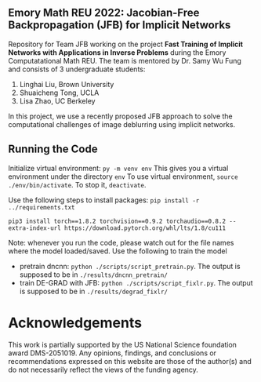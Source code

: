 ## Emory Math REU 2022: Jacobian-Free Backpropagation (JFB) for Implicit Networks
Repository for Team JFB working on the project **Fast Training of Implicit Networks with Applications in Inverse Problems** during the Emory Computatational
Math REU.
The team is mentored by Dr. Samy Wu Fung and consists of 3 undergraduate students:
1. Linghai Liu, Brown University
2. Shuaicheng Tong, UCLA
3. Lisa Zhao, UC Berkeley

In this project, we use a recently proposed JFB approach to solve the computational challenges of image deblurring using implicit networks.

## Running the Code
Initialize virtual environment: 
``py -m venv env``
This gives you a virtual environment under the directory ``env``
To use virtual environment, ``source ./env/bin/activate``. 
To stop it, ``deactivate``. 

Use the following steps to install packages:
``pip install -r ../requirements.txt``

``pip3 install torch==1.8.2 torchvision==0.9.2 torchaudio==0.8.2 --extra-index-url https://download.pytorch.org/whl/lts/1.8/cu111
``

Note: whenever you run the code, please watch out for the file names where the model loaded/saved. 
Use the following to train the model

- pretrain dncnn: ``python ./scripts/script_pretrain.py``. The output is supposed to be in ``./results/dncnn_pretrain/``
- train DE-GRAD with JFB: ``python ./scripts/script_fixlr.py``. The output is supposed to be in ``./results/degrad_fixlr/``

# Acknowledgements

This work is partially supported by the US National Science foundation award DMS-2051019. Any opinions, findings, and conclusions or recommendations expressed on this website are those of the author(s) and do not necessarily reflect the views of the funding agency.
